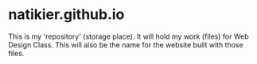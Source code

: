 # natikier.github.io
This is my 'repository' (storage place).  It will hold my work (files) for Web Design Class.
This will also be the name for the website built with those files.

